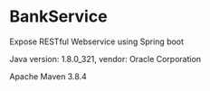 # BankService
Expose RESTful Webservice using Spring boot

Java version: 1.8.0_321, vendor: Oracle Corporation

Apache Maven 3.8.4
